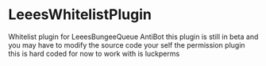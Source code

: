 # LeeesWhitelistPlugin
Whitelist plugin for LeeesBungeeQueue AntiBot this plugin is still in beta and you may have to modify the source code your self the permission plugin this is hard coded for now to work with is luckperms
